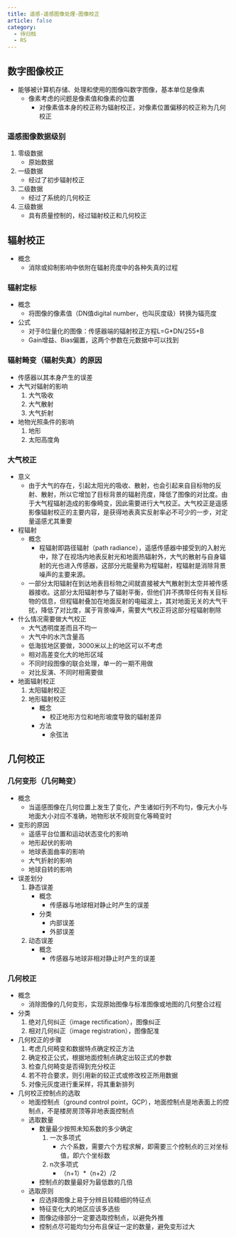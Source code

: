 ```yaml
---
title: 遥感-遥感图像处理-图像校正
article: false
category:
  - 待归档
  - RS
---
```

## 数字图像校正
- 能够被计算机存储、处理和使用的图像叫数字图像，基本单位是像素
  - 像素考虑的问题是像素值和像素的位置
    - 对像素值本身的校正称为辐射校正，对像素位置偏移的校正称为几何校正
### 遥感图像数据级别
1. 零级数据
	- 原始数据
2. 一级数据
 	- 经过了初步辐射校正
3. 二级数据
	- 经过了系统的几何校正
4. 三级数据
	- 具有质量控制的，经过辐射校正和几何校正
## 辐射校正
- 概念
	- 消除或抑制影响中依附在辐射亮度中的各种失真的过程
### 辐射定标
- 概念
	- 将图像的像素值（DN值digital number，也叫灰度级）转换为辐亮度
- 公式
	- 对于8位量化的图像：传感器端的辐射校正方程L=G*DN/255+B
	- Gain增益、Bias偏置，这两个参数在元数据中可以找到
### 辐射畸变（辐射失真）的原因
- 传感器以其本身产生的误差
- 大气对辐射的影响
	1. 大气吸收
	2. 大气散射
	3. 大气折射
- 地物光照条件的影响
	1. 地形
	2. 太阳高度角
### 大气校正
- 意义
	- 由于大气的存在，引起太阳光的吸收、散射，也会引起来自目标物的反射、散射，所以它增加了目标背景的辐射亮度，降低了图像的对比度。由于大气程辐射造成的影像畸变，因此需要进行大气校正。大气校正是遥感影像辐射校正的主要内容，是获得地表真实反射率必不可少的一步，对定量遥感尤其重要
- 程辐射
	- 概念
		- 程辐射即路径辐射（path radiance），遥感传感器中接受到的入射光中，除了在视场内地表反射光和地面热辐射外，大气的散射与自身辐射的光也进入传感器，这部分光能量称为程辐射，程辐射是消除背景噪声的主要来源。
	- 一部分太阳辐射在到达地表目标物之间就直接被大气散射到太空并被传感器接收。这部分太阳辐射参与了辐射平衡，但他们并不携带任何有关目标物的信息，但程辐射叠加在地面反射的电磁波上，其对地面无关的大气干扰，降低了对比度，属于背景噪声，需要大气校正将这部分程辐射剔除
- 什么情况需要做大气校正
	- 大气透明度差而且不均一
	- 大气中的水汽含量高
	- 低海拔地区要做，3000米以上的地区可以不考虑
	- 相对高差变化大的地形区域
	- 不同时段图像的联合处理，单一的一期不用做
	- 对比反演、不同时相需要做
- 地面辐射校正
	1. 太阳辐射校正
	2. 地形辐射校正
		- 概念
			- 校正地形方位和地形坡度导致的辐射差异
		- 方法
			- 余弦法

## 几何校正
### 几何变形（几何畸变）
- 概念
	- 当遥感图像在几何位置上发生了变化，产生诸如行列不均匀，像元大小与地面大小对应不准确，地物形状不规则变化等畸变时
- 变形的原因
	- 遥感平台位置和运动状态变化的影响
	- 地形起伏的影响
	- 地球表面曲率的影响
	- 大气折射的影响
	- 地球自转的影响
- 误差划分
	1. 静态误差
		- 概念
			- 传感器与地球相对静止时产生的误差
		- 分类
			- 内部误差
			- 外部误差
	2. 动态误差
		- 概念
			- 传感器与地球非相对静止时产生的误差
### 几何校正
- 概念
	- 消除图像的几何变形，实现原始图像与标准图像或地图的几何整合过程
- 分类
	1. 绝对几何纠正（image rectification），图像纠正
	2. 相对几何纠正（image registration），图像配准
- 几何校正的步骤
	1. 考虑几何畸变和数据特点确定校正方法
	2. 确定校正公式，根据地面控制点确定出较正式的参数
	3. 检查几何畸变是否得到充分校正
	4. 若不符合要求，则引用新的较正式或修改校正所用数据
	5. 对像元灰度进行重采样，将其重新排列
- 几何校正控制点的选取
	- 地面控制点（ground control point，GCP），地面控制点是地表面上的控制点，不是楼房房顶等非地表面控制点
	- 选取数量
		- 数量最少按照未知系数的多少确定
			1. 一次多项式
				- 六个系数，需要六个方程求解，即需要三个控制点的三对坐标值，即六个坐标数
			2. n次多项式
				- （n+1）*（n+2）/2
		- 控制点的数量最好为最低数的几倍
	- 选取原则
		- 应选择图像上易于分辨且较精细的特征点
		- 特征变化大的地区应该多选些
		- 图像边缘部分一定要选取控制点，以避免外推
		- 控制点尽可能均匀分布且保证一定的数量，避免变形过大
